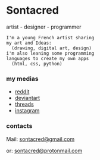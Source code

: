 # Sontacred


artist - designer - programmer

```
I'm a young French artist sharing
my art and Ideas:
  (drawing, digital art, design) 
i'm also leaning some programming 
languages to create my own apps
  (html, css, python) 
``` 

### my medias
- [reddit](https://www.reddit.com/u/Legochems)
- [deviantart](https://www.deviantart.com/sontacred)
- [threads](https://www.deviantart.com/sontacred) 
- [instagram](https://www.instagram.com/sontacred/)

### contacts
Mail: sontacred@gmail.com

or: sontacred@protonmail.com

